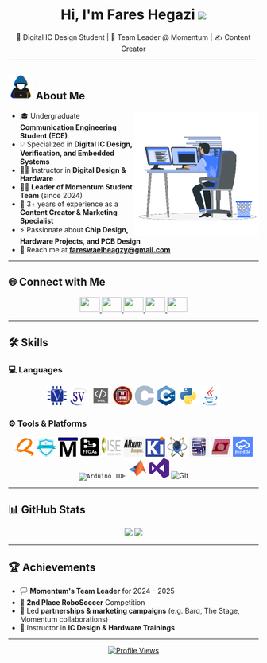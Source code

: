 <h1 align="center">Hi, I'm Fares Hegazi <img src="https://media.giphy.com/media/hvRJCLFzcasrR4ia7z/giphy.gif" width="35"></h1>

<p align="center">
🚀 Digital IC Design Student | 🎯 Team Leader @ Momentum | ✍️ Content Creator  
</p>

---

## <picture><img src="https://github.com/Ahmed-Yasser1/Ahmed-Yasser1/blob/main/about_me.gif?raw=true" width="50px"></picture> About Me  

<picture> 
  <img align="right" src="https://github.com/Ahmed-Yasser1/Ahmed-Yasser1/blob/main/Right_Side.gif?raw=true" width="250px">
</picture>

- 🎓 Undergraduate **Communication Engineering Student (ECE)**  
- 💡 Specialized in **Digital IC Design, Verification, and Embedded Systems**  
- 👨‍🏫 Instructor in **Digital Design & Hardware**  
- 🧑‍💼 **Leader of Momentum Student Team** (since 2024)  
- 📝 3+ years of experience as a **Content Creator & Marketing Specialist**  
- ⚡ Passionate about **Chip Design, Hardware Projects, and PCB Design**  
- 📧 Reach me at **fareswaelheagzy@gmail.com**  

---

## 🌐 Connect with Me  

<p align="center">
  <a href="https://www.linkedin.com/in/fares-hegazi" target="_blank">
    <img src="https://raw.githubusercontent.com/rahuldkjain/github-profile-readme-generator/master/src/images/icons/Social/linked-in-alt.svg" height="30" width="40" />
  </a>
  <a href="https://www.facebook.com/fares.wael.37" target="_blank">
    <img src="https://raw.githubusercontent.com/rahuldkjain/github-profile-readme-generator/master/src/images/icons/Social/facebook.svg" height="30" width="40" />
  </a>
    <a href="https://www.instagram.com/fareswaaell" target="_blank">
    <img src="https://raw.githubusercontent.com/rahuldkjain/github-profile-readme-generator/master/src/images/icons/Social/instagram.svg" height="30" width="40" />
  </a>
  <a href="https://x.com/hegazii_" target="_blank">
    <img src="https://raw.githubusercontent.com/rahuldkjain/github-profile-readme-generator/master/src/images/icons/Social/twitter.svg" height="30" width="40" />
  </a>
  <a href="https://wa.me/201009159141" target="_blank">
    <img src="https://img.icons8.com/ios-filled/50/25D366/whatsapp--v1.png" height="30" width="40" />
  </a>
</p>  

---

## 🛠️ Skills  

### 💻 Languages  
<p align="center">
  <code><img src="verilog.png" alt="Verilog" width="40" height="40"/></code>
  <code><img src="SVicon.jpg" alt="SystemVerilog" width="40" height="40"/></code>
  <code><img src="vhdl.png" alt="VHDL" width="40" height="40"/></code>
  <code><img src="uvm.png" alt="UVM" width="40" height="40"/></code>
  <code><img src="https://raw.githubusercontent.com/devicons/devicon/master/icons/c/c-original.svg" width="40" height="40" /></code>
  <code><img src="https://raw.githubusercontent.com/devicons/devicon/master/icons/cplusplus/cplusplus-original.svg" width="40" height="40" /></code>
  <code><img src="https://raw.githubusercontent.com/devicons/devicon/master/icons/python/python-original.svg" width="40" height="40"/></code>
  <code><img src="https://raw.githubusercontent.com/devicons/devicon/master/icons/java/java-original.svg" width="40" height="40"/></code>
</p>  

### ⚙️ Tools & Platforms  
<p align="center">
  <code><img src="QuestaSim.png" alt="QuestaSim" width="40" height="40"/></code>
  <code><img src="download.png" alt="Questa Lint" width="40" height="40"/></code>
  <code><img src="ModelSim.png" alt="ModelSim" width="40" height="40"/></code>
  <code><img src="FPGA.png" alt="Vivado" width="40" height="40"/></code>
  <code><img src="ise.png" alt="ISE Design Suite" width="40" height="40"/></code>
  <code><img src="altium.png" alt="Altium" width="40" height="40"/></code>
  <code><img src="kicad.png" alt="KiCad" width="40" height="40"/></code>
  <code><img src="proteus.png" alt="Proteus" width="40" height="40"/></code>
  <code><img src="multi.png" alt="Multisim" width="40" height="40"/></code>
  <code><img src="ltspice.jpg" alt="LTSpice" width="40" height="40"/></code>
  <code><img src="easyeda-thumbnail.png" alt="EasyEDA" width="40" height="40"/></code>
  <code><img src="https://img.icons8.com/color/48/arduino.png" alt="Arduino IDE" width="40" height="40"/></code>
  <code><img src="https://raw.githubusercontent.com/devicons/devicon/master/icons/matlab/matlab-original.svg" alt="MATLAB" width="40" height="40"/></code>
  <code><img src="https://raw.githubusercontent.com/devicons/devicon/master/icons/visualstudio/visualstudio-plain.svg" alt="VS Studio" width="40" height="40"/></code>
  <img src="https://user-images.githubusercontent.com/64439609/212556802-77a65ec1-aa71-4272-b603-1a57d1914678.png" width="40" height="40" alt="Git"/>
</p>  

---

## 📊 GitHub Stats  

<p align="center">
  <img src="https://github-readme-stats.vercel.app/api?username=Fares-Wael&show_icons=true&theme=tokyonight" height="180px"/>
  <img src="https://github-readme-stats.vercel.app/api/top-langs/?username=Fares-Wael&layout=compact&theme=tokyonight" height="180px"/>
</p>

---

## 🏆 Achievements  
- 🏳️ **Momentum's Team Leader** for 2024 - 2025  
- 🥈 **2nd Place RoboSoccer** Competition  
- 🤝 Led **partnerships & marketing campaigns** (e.g. Barq, The Stage, Momentum collaborations)  
- 🎤 Instructor in **IC Design & Hardware Trainings**  

---

<p align="center">
  <a href="#"><img src="https://profile-counter.glitch.me/Fares-Wael/count.svg" alt="Profile Views"></a>  
</p>
